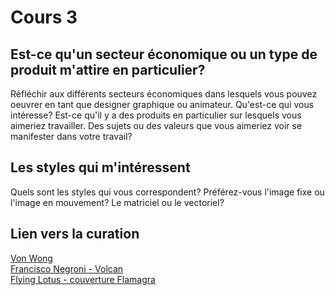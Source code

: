 # Cours 3
## Est-ce qu'un secteur économique ou un type de produit m'attire en particulier? 
Réfléchir aux différents secteurs économiques dans lesquels vous pouvez oeuvrer en tant que designer graphique ou animateur. Qu'est-ce qui vous intéresse? Est-ce qu'il y a des produits en particulier sur lesquels vous aimeriez travailler. Des sujets ou des valeurs que vous aimeriez voir se manifester dans votre travail? 

## Les styles qui m'intéressent
Quels sont les styles qui vous correspondent? Préférez-vous l'image fixe ou l'image en mouvement? Le matriciel ou le vectoriel?

## Lien vers la curation
[Von Wong](https://www.vonwong.com/)   
[Francisco Negroni - Volcan](https://www.francisconegroni.com/index/G0000VAA3Kkm57jo/I0000AhKpiWZvYk4)   
[Flying Lotus - couverture Flamagra](https://img.discogs.com/-8-h7ha75YjVN1M97cwMT5DqeZQ=/fit-in/600x623/filters:strip_icc():format(jpeg):mode_rgb():quality(90)/discogs-images/R-13674046-1558770700-5545.jpeg.jpg)
